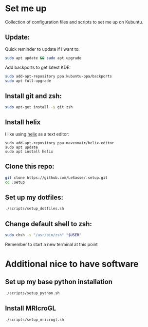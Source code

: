 # Set me up

Collection of configuration files and scripts to set me up on Kubuntu.

## Update:

Quick reminder to update if I want to:
```sh
sudo apt update && sudo apt upgrade
```
Add backports to get latest KDE:
```sh
sudo add-apt-repository ppa:kubuntu-ppa/backports
sudo apt full-upgrade
```
## Install git and zsh:
```sh
sudo apt-get install -y git zsh
```
## Install helix
I like using [helix](https://helix-editor.com/) as a text editor:
```
sudo add-apt-repository ppa:maveonair/helix-editor
sudo apt update
sudo apt install helix
```
## Clone this repo:
```sh
git clone https://github.com/LeSasse/.setup.git
cd .setup
```
## Set up my dotfiles:
```sh
./scripts/setup_dotfiles.sh 
```
## Change default shell to zsh:
```sh
sudo chsh -s "/usr/bin/zsh" "$USER"
```
Remember to start a new terminal at this point

# Additional nice to have software

## Set up my base python installation
```sh
./scripts/setup_python.sh
```
## Install MRIcroGL
```sh
./scripts/setup_mricrogl.sh
```